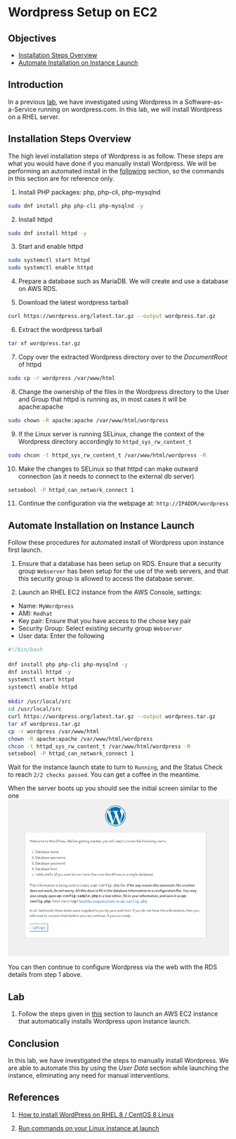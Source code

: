 # Wordpress Setup on EC2

## Objectives

- [Installation Steps Overview](#installation-steps-overview)
- [Automate Installation on Instance Launch](#automate-installation-on-instance-launch)

## Introduction
In a previous [lab](SetupOnWordpress_com.md), we have investigated using Wordpress in a Software-as-a-Service running on wordpress.com.  In this lab, we will install Wordpress on a RHEL server.  

## Installation Steps Overview

The high level installation steps of Wordpress is as follow.  These steps are what you would have done if you manually install Wordpress.  We will be performing an automated install in the [following](#automate-installation-on-instance-launch) section, so the commands in this section are for reference only. 

1. Install PHP packages: php, php-cli, php-mysqlnd

```bash
sudo dnf install php php-cli php-mysqlnd -y
```

2. Install httpd

```bash
sudo dnf install httpd -y
```
3. Start and enable httpd

```bash
sudo systemctl start httpd
sudo systemctl enable httpd
```

4. Prepare a database such as MariaDB.  We will create and use a database on AWS RDS. 

5.  Download the latest wordpress tarball

```bash
curl https://wordpress.org/latest.tar.gz --output wordpress.tar.gz
```

6. Extract the wordpress tarball

```bash
tar xf wordpress.tar.gz
```

7. Copy over the extracted Wordpress directory over to the *DocumentRoot* of httpd

```bash
sudo cp -r wordpress /var/www/html
```

8. Change the ownership of the files in the Wordpress directory to the User and Group that httpd is running as, in most cases it will be apache:apache

```bash
sudo chown -R apache:apache /var/www/html/wordpress
```

9. If the Linux server is running SELinux, change the context of the Wordpress directory accordingly to `httpd_sys_rw_content_t`

```bash
sudo chcon -t httpd_sys_rw_content_t /var/www/html/wordpress -R
```

10. Make the changes to SELinux so that httpd can make outward connection (as it needs to connect to the external db server)
```bash
setsebool -P httpd_can_network_connect 1
```

11. Continue the configuration via the webpage at: `http://IPADDR/wordpress`


## Automate Installation on Instance Launch

Follow these procedures for automated install of Wordpress upon instance first launch.  

1. Ensure that a database has been setup on RDS.  Ensure that a security group `Webserver` has been setup for the use of the web servers, and that this security group is allowed to access the database server.  

2. Launch an RHEL EC2 instance from the AWS Console, settings:

- Name: `MyWordpress`
- AMI: `Redhat`
- Key pair: Ensure that you have access to the chose key pair
- Security Group: Select existing security group `Webserver`
- User data: Enter the following

```bash
#!/bin/bash

dnf install php php-cli php-mysqlnd -y
dnf install httpd -y
systemctl start httpd
systemctl enable httpd

mkdir /usr/local/src
cd /usr/local/src
curl https://wordpress.org/latest.tar.gz --output wordpress.tar.gz
tar xf wordpress.tar.gz
cp -r wordpress /var/www/html
chown -R apache:apache /var/www/html/wordpress
chcon -t httpd_sys_rw_content_t /var/www/html/wordpress -R
setsebool -P httpd_can_network_connect 1
```

Wait for the instance launch state to turn to `Running`, and the Status Check to reach `2/2 checks passed`.  You can get a coffee in the meantime.  

When the server boots up you should see the initial screen similar to the one ![below:](assets/02_SetupWordpressOnEC2_01_InitialScreen.png)

You can then continue to configure Wordpress via the web with the RDS details from step 1 above.  


## Lab

1. Follow the steps given in [this](#automate-installation-on-instance-launch) section to launch an AWS EC2 instance that automatically installs Wordpress upon instance launch.  

## Conclusion

In this lab, we have investigated the steps to manually install Wordpress.  We are able to automate this by using the *User Data* section while launching the instance, eliminating any need for manual interventions.  


## References

1. [How to install WordPress on RHEL 8 / CentOS 8 Linux](https://linuxconfig.org/install-wordpress-on-redhat-8)

2. [Run commands on your Linux instance at launch](https://docs.aws.amazon.com/AWSEC2/latest/UserGuide/user-data.html)
